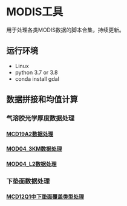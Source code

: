 # MODIS工具
用于处理各类MODIS数据的脚本合集，持续更新。

## 运行环境
* Linux
* python 3.7 or 3.8
* conda install gdal

## 数据拼接和均值计算

### 气溶胶光学厚度数据处理

#### [MCD19A2数据处理](MCD19A2.mosaic.average.py)

#### [MOD04_3KM数据处理](MOD04_3KM.mosaic.average.py)

#### [MOD04_L2数据处理](MOD04_L2.mosaic.average.py)

### 下垫面数据处理

#### [MCD12Q1中下垫面覆盖类型处理](MCD12Q1_LULC.mosaic.average.py)




